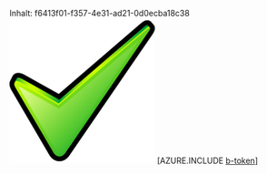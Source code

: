 Inhalt: f6413f01-f357-4e31-ad21-0d0ecba18c38![Bild](1c2b7535-2b55-4140-99f2-21ac7cbc0f2f.png)
[AZURE.INCLUDE [b-token](824f19b5-fcdf-407c-b898-c0bea2ef68cb.md)]
